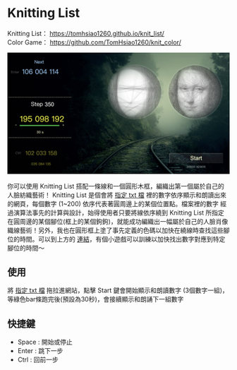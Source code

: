 Knitting List
======
Knitting List： https://tomhsiao1260.github.io/knit_list/
<br>
Color Game： https://github.com/TomHsiao1260/knit_color/

![Alt text](/resource/img/screenshot.png)

你可以使用 Knitting List 搭配一條線和一個圓形木框，編織出第一個屬於自己的人臉紡織藝術！
Knitting List 是個會將 [指定 txt 檔](/result.txt) 裡的數字依序顯示和朗讀出來的網頁，每個數字 (1~200) 依序代表著圓周邊上的某個位置點。檔案裡的數字  經過演算法事先的計算與設計，始得使用者只要將線依序繞到 Knitting List 所指定在圓周邊的某個腳位(框上的某個鉤鉤)，就能成功編織出一幅屬於自己的人臉肖像織線藝術！另外，我也在圓形框上塗了事先定義的色碼以加快在繞線時查找這些腳位的時間。可以到上方的 [連結](https://github.com/TomHsiao1260/knit_color/)，有個小遊戲可以訓練以加快找出數字對應到特定腳位的時間～

使用
------
將 [指定 txt 檔](/result.txt) 拖拉進網站，點擊 Start 鍵會開始顯示和朗讀數字 (3個數字一組)，等綠色bar條跑完後(預設為30秒)，會接續顯示和朗誦下一組數字

快捷鍵
------
* Space : 開始或停止
* Enter  : 跳下一步
* Ctrl     : 回前一步
